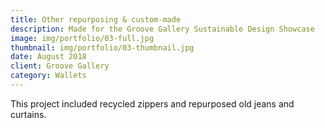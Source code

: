 ```yaml
---
title: Other repurposing & custom-made
description: Made for the Groove Gallery Sustainable Design Showcase
image: img/portfolio/03-full.jpg
thumbnail: img/portfolio/03-thumbnail.jpg
date: August 2018
client: Groove Gallery
category: Wallets
---
```

This project included recycled zippers and repurposed old jeans and curtains. 
